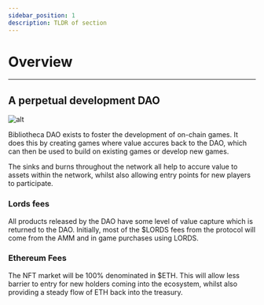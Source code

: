 ```yaml
---
sidebar_position: 1
description: TLDR of section
---
```


# Overview

---

## A perpetual development DAO

![alt](/img/game/token-flow.png)

Bibliotheca DAO exists to foster the development of on-chain games. It does this by creating games where value accures back to the DAO, which can then be used to build on existing games or develop new games.

The sinks and burns throughout the network all help to accure value to assets within the network, whilst also allowing entry points for new players to participate. 


### Lords fees

All products released by the DAO have some level of value capture which is returned to the DAO. Initially, most of the $LORDS fees from the protocol will come from the AMM and in game purchases using LORDS.

### Ethereum Fees

The NFT market will be 100% denominated in $ETH. This will allow less barrier to entry for new holders coming into the ecosystem, whilst also providing a steady flow of ETH back into the treasury.